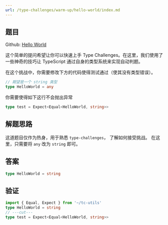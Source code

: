 ```yaml
---
url: /type-challenges/warm-up/hello-world/index.md
---
```

## 题目

Github: [Hello World](https://github.com/type-challenges/type-challenges/tree/main/questions/00013-warm-hello-world)

这个简单的提问希望让你可以快速上手 Type Challenges。在这里，我们使用了一些神奇的技巧让 TypeScript 通过自身的类型系统来实现自动判题。

在这个挑战中，你需要修改下方的代码使得测试通过（使其没有类型错误）。

```ts
// 期望是一个 string 类型
type HelloWorld = any
```

你需要使得如下这行不会抛出异常

```ts
type test = Expect<Equal<HelloWorld, string>>
```

## 解题思路

这道题目仅作为热身，用于熟悉 `type-challenges`， 了解如何接受挑战。
在这里，只需要将 `any` 改为 `string` 即可。

## 答案

```ts
type HelloWorld = string
```

## 验证

```ts twoslash
import { Equal, Expect } from '~/tc-utils'
type HelloWorld = string
// ---cut---
type test = Expect<Equal<HelloWorld, string>>
```

